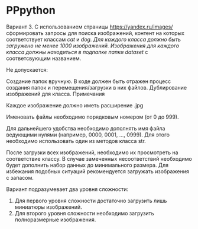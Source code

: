 # PPpython
Вариант 3.
С использованием страницы https://yandex.ru/images/ сформировать запросы для поиска изображений, контент на которых соответствует классам *cat* и *dog. Для каждого класса должно быть загружено не менее 1000 изображений. Изображения для каждого класса должны находиться в подпапке папки dataset* с соответсвующим названием.

Не допускается:

Создание папок вручную. В коде должен быть отражен процесс создания папок и перемещения/загрузки в них файлов.
Дублирование изображений для класса.
Примечания

Каждое изображение должно иметь расширение .jpg

Именовать файлы необходимо порядковым номером (от 0 до 999).

Для дальнейшего удобства необходимо дополнять имя файла ведующими нулями (например, 0000, 0001, ..., 0999). Для этого необходимо использовать один из методов класса str.

После загрузки всех изображений, необходимо их просмотреть на соответствие классу. В случае замеченных несоответствий необходимо будет дополнить набор данных до минимального размера. Для избежания подобных ситуаций рекомендуется загружать изображения с запасом.

Вариант подразумевает два уровня сложности:

1) Для первого уровня сложности достаточно загрузить лишь миниатюры изображений.
2) Для второго уровня сложности необходимо загрузить полноразмерные изображения.
